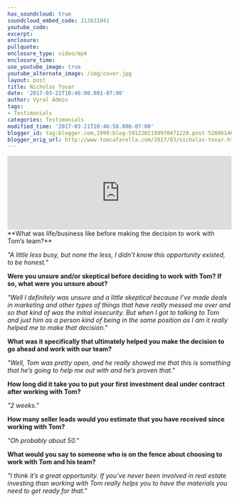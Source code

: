 ```yaml
---
has_soundcloud: true
soundcloud_embed_code: 313631041
youtube_code:
excerpt:
enclosure:
pullquote:
enclosure_type: video/mp4
enclosure_time:
use_youtube_image: true
youtube_alternate_image: /img/cover.jpg
layout: post
title: Nicholas Tovar
date: '2017-03-21T10:46:00.001-07:00'
author: Vyral Admin
tags:
- Testimonials
categories: Testimonials
modified_time: '2017-03-21T10:46:58.008-07:00'
blogger_id: tag:blogger.com,1999:blog-5912202199970471220.post-5288614699059954130
blogger_orig_url: http://www.tomcafarella.com/2017/03/nicholas-tovar.html
---
```

<iframe width="100%" height="166" scrolling="no" frameborder="no" src="https://w.soundcloud.com/player/?url=https%3A//api.soundcloud.com/tracks/313631041&amp;color=ff5500"></iframe>
**What was life/business like before making the decision to work with Tom’s team?**

*"A little less busy, but none the less, I didn’t know this opportunity existed, to be honest."*

**Were you unsure and/or skeptical before deciding to work with Tom? If so, what were you unsure about?**

*"Well I definitely was unsure and a little skeptical because I’ve made deals in marketing and other types of things that have really messed me over and so that kind of was the initial insecurity. But when I got to talking to Tom and just him as a person kind of being in the same position as I am it really helped me to make that decision."*

**What was it specifically that ultimately helped you make the decision to go ahead and work with our team?**

*"Well, Tom was pretty open, and he really showed me that this is something that he’s going to help me out with and he’s proven that."*

**How long did it take you to put your first investment deal under contract after working with Tom?**

*"2 weeks."*

**How many seller leads would you estimate that you have received since working with Tom?**

*"Oh probably about 50."*

**What would you say to someone who is on the fence about choosing to work with Tom and his team?**

*"I think it’s a great opportunity. If you’ve never been involved in real estate investing than working with Tom really helps you to have the materials you need to get ready for that."*
